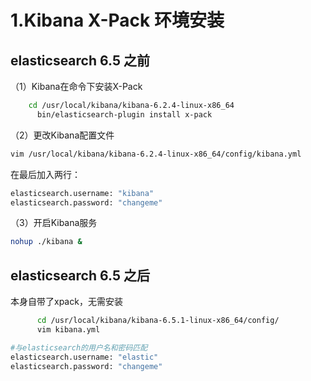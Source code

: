 # 1.Kibana X-Pack 环境安装

## elasticsearch 6.5 之前

（1）Kibana在命令下安装X-Pack

```bash
    cd /usr/local/kibana/kibana-6.2.4-linux-x86_64
      bin/elasticsearch-plugin install x-pack
```

（2）更改Kibana配置文件

```bash
vim /usr/local/kibana/kibana-6.2.4-linux-x86_64/config/kibana.yml 
```

在最后加入两行：

```bash
elasticsearch.username: "kibana"
elasticsearch.password: "changeme"
```

（3）开启Kibana服务

```bash
nohup ./kibana &
```

## elasticsearch 6.5 之后

本身自带了xpack，无需安装

```bash
      cd /usr/local/kibana/kibana-6.5.1-linux-x86_64/config/
      vim kibana.yml
```

```bash
#与elasticsearch的用户名和密码匹配
elasticsearch.username: "elastic"
elasticsearch.password: "changeme"
```